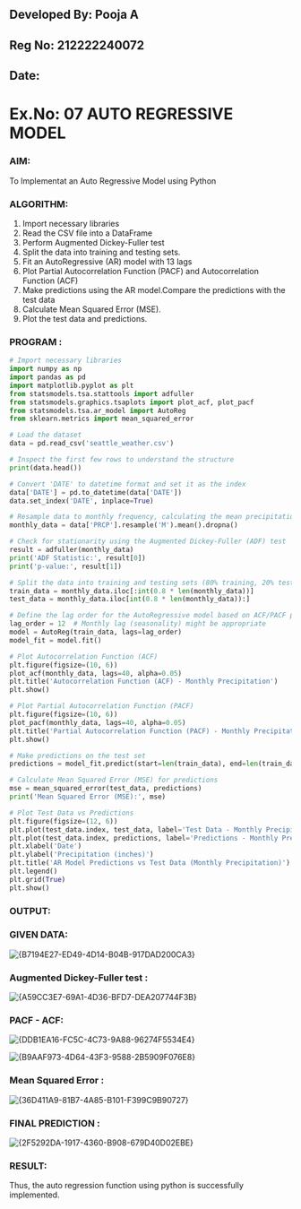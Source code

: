 ## Developed By: Pooja A
## Reg No: 212222240072
## Date: 

# Ex.No: 07                                       AUTO REGRESSIVE MODEL



### AIM:
To Implementat an Auto Regressive Model using Python

### ALGORITHM:
1. Import necessary libraries
2. Read the CSV file into a DataFrame
3. Perform Augmented Dickey-Fuller test
4. Split the data into training and testing sets.
5. Fit an AutoRegressive (AR) model with 13 lags
6. Plot Partial Autocorrelation Function (PACF) and Autocorrelation Function (ACF)
7. Make predictions using the AR model.Compare the predictions with the test data
8. Calculate Mean Squared Error (MSE).
9. Plot the test data and predictions.
   
### PROGRAM :
```python
# Import necessary libraries
import numpy as np
import pandas as pd
import matplotlib.pyplot as plt
from statsmodels.tsa.stattools import adfuller
from statsmodels.graphics.tsaplots import plot_acf, plot_pacf
from statsmodels.tsa.ar_model import AutoReg
from sklearn.metrics import mean_squared_error

# Load the dataset
data = pd.read_csv('seattle_weather.csv')

# Inspect the first few rows to understand the structure
print(data.head())

# Convert 'DATE' to datetime format and set it as the index
data['DATE'] = pd.to_datetime(data['DATE'])
data.set_index('DATE', inplace=True)

# Resample data to monthly frequency, calculating the mean precipitation per month
monthly_data = data['PRCP'].resample('M').mean().dropna()

# Check for stationarity using the Augmented Dickey-Fuller (ADF) test
result = adfuller(monthly_data)
print('ADF Statistic:', result[0])
print('p-value:', result[1])

# Split the data into training and testing sets (80% training, 20% testing)
train_data = monthly_data.iloc[:int(0.8 * len(monthly_data))]
test_data = monthly_data.iloc[int(0.8 * len(monthly_data)):]

# Define the lag order for the AutoRegressive model based on ACF/PACF plots
lag_order = 12  # Monthly lag (seasonality) might be appropriate
model = AutoReg(train_data, lags=lag_order)
model_fit = model.fit()

# Plot Autocorrelation Function (ACF)
plt.figure(figsize=(10, 6))
plot_acf(monthly_data, lags=40, alpha=0.05)
plt.title('Autocorrelation Function (ACF) - Monthly Precipitation')
plt.show()

# Plot Partial Autocorrelation Function (PACF)
plt.figure(figsize=(10, 6))
plot_pacf(monthly_data, lags=40, alpha=0.05)
plt.title('Partial Autocorrelation Function (PACF) - Monthly Precipitation')
plt.show()

# Make predictions on the test set
predictions = model_fit.predict(start=len(train_data), end=len(train_data) + len(test_data) - 1)

# Calculate Mean Squared Error (MSE) for predictions
mse = mean_squared_error(test_data, predictions)
print('Mean Squared Error (MSE):', mse)

# Plot Test Data vs Predictions
plt.figure(figsize=(12, 6))
plt.plot(test_data.index, test_data, label='Test Data - Monthly Precipitation', color='blue', linewidth=2)
plt.plot(test_data.index, predictions, label='Predictions - Monthly Precipitation', color='orange', linestyle='--', linewidth=2)
plt.xlabel('Date')
plt.ylabel('Precipitation (inches)')
plt.title('AR Model Predictions vs Test Data (Monthly Precipitation)')
plt.legend()
plt.grid(True)
plt.show()

```
### OUTPUT:

### GIVEN DATA:

![{B7194E27-ED49-4D14-B04B-917DAD200CA3}](https://github.com/user-attachments/assets/0c492183-aedd-4808-8b24-1762e3fc5c93)

### Augmented Dickey-Fuller test :

![{A59CC3E7-69A1-4D36-BFD7-DEA207744F3B}](https://github.com/user-attachments/assets/40741990-7fab-4e1d-a38a-1c315975d1af)


### PACF - ACF:

![{DDB1EA16-FC5C-4C73-9A88-96274F5534E4}](https://github.com/user-attachments/assets/15382a24-6e36-4db9-b76a-2f2feaa34d91)


![{B9AAF973-4D64-43F3-9588-2B5909F076E8}](https://github.com/user-attachments/assets/c73e833b-bf8f-4883-bb1d-7094245d7fb7)

### Mean Squared Error :

![{36D411A9-81B7-4A85-B101-F399C9B90727}](https://github.com/user-attachments/assets/7a04c1c8-4c70-431a-b7e3-8e34a343c9af)


### FINAL PREDICTION :
![{2F5292DA-1917-4360-B908-679D40D02EBE}](https://github.com/user-attachments/assets/02013918-6176-494e-a1a5-35fc1835b7e0)


### RESULT:
Thus, the auto regression function using python is successfully implemented.
